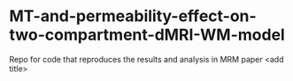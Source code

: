 # MT-and-permeability-effect-on-two-compartment-dMRI-WM-model
Repo for code that reproduces the results and analysis in MRM paper &lt;add title>
